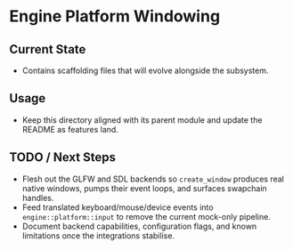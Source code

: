 # Engine Platform Windowing

## Current State

- Contains scaffolding files that will evolve alongside the subsystem.

## Usage

- Keep this directory aligned with its parent module and update the README as features land.

## TODO / Next Steps

- Flesh out the GLFW and SDL backends so `create_window` produces real native
  windows, pumps their event loops, and surfaces swapchain handles.
- Feed translated keyboard/mouse/device events into `engine::platform::input`
  to remove the current mock-only pipeline.
- Document backend capabilities, configuration flags, and known limitations once
  the integrations stabilise.
